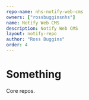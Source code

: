 ```yaml
---
repo-name: nhs-notify-web-cms
owners: ["rossbugginsnhs"]
name: Notify Web CMS
description: Notify Web CMS
layout: notify-repo
author: "Ross Buggins"
order: 4
---
```


# Something

Core repos.
